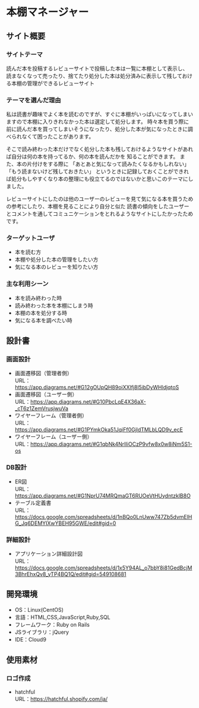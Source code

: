 
# 本棚マネージャー

## サイト概要
### サイトテーマ
読んだ本を投稿するレビューサイトで投稿した本は一覧に本棚として表示し、
読まなくなって売ったり、捨てたり処分した本は処分済みに表示して残しておける本棚の管理ができるレビューサイト

### テーマを選んだ理由
私は読書が趣味でよく本を読むのですが、すぐに本棚がいっぱいになってしまいますので本棚に入りきれなかった本は選定して処分します。
時々本を買う際に前に読んだ本を買ってしまいそうになったり、処分した本が気になったときに調べられなくて困ったことがあります。

そこで読み終わった本だけでなく処分した本も残しておけるようなサイトがあれば自分は何の本を持ってるか、何の本を読んだかを
知ることができます。
また、本の片付けをする際に
「あとあと気になって読みたくなるかもしれない」
「もう読まないけど残しておきたい」
というときに記録しておくことができれば処分もしやすくなり本の整理にも役立てるのではないかと思いこのテーマにしました。

レビューサイトにしたのは他のユーザーのレビューを見て気になる本を買うための参考にしたり、本棚を見ることにより自分と似た
読書の傾向をしたユーザーとコメントを通してコミュニケーションをとれるようなサイトにしたかったためです。

### ターゲットユーザ
- 本を読む方
- 本棚や処分した本の管理をしたい方
- 気になる本のレビューを知りたい方

### 主な利用シーン
- 本を読み終わった時
- 読み終わった本を本棚にしまう時
- 本棚の本を処分する時
- 気になる本を調べたい時

## 設計書
<!--### 基本設計-->
<!--- 実装機能リスト<br>-->
<!--URL：https://docs.google.com/spreadsheets/d/1f1ceoEWWii9XgLuU5XPGY3BDRCHmx5gdlEmc_Sk1FKQ/edit#gid=1091086188-->
<!--- WBS<br>-->
<!--URL：https://docs.google.com/spreadsheets/d/1eM8f8JtH7bN6VhV-i-u89uWzS5ik4SPMuMlohqKst8U/edit#gid=977420151-->

### 画面設計
- 画面遷移図（管理者側）<br>
URL：https://app.diagrams.net/#G12gOUpQH89oiXXlfj8l5ibDyWHldjqtoS
- 画面遷移図（ユーザー側）<br>
URL：https://app.diagrams.net/#G10PbcLqE4X36aX-_cT6z1ZemVrusjwuVa
- ワイヤーフレーム（管理者側）<br>
URL：https://app.diagrams.net/#G1PYmkOka51JqiFf0GjldTMLbLQD9v_ecE
- ワイヤーフレーム（ユーザー側）<br>
URL：https://app.diagrams.net/#G1qbNk4NrIIiOCzP9vfw8x0w8iNm5S1-os

### DB設計
- ER図<br>
URL：https://app.diagrams.net/#G1NprU74MRQmaGT6RUOeVtHUydntzklB8O
- テーブル定義書<br>
URL：https://docs.google.com/spreadsheets/d/1nBQo0LnUww747Zb5dvmElHG_Jq6DEMYIXwYBEH95GWE/edit#gid=0

### 詳細設計
- アプリケーション詳細設計図<br>
URL：https://docs.google.com/spreadsheets/d/1x5Y94AL_o7bbY8i81GedBcjM3BhrEhxQv8_yTP4BQ1Q/edit#gid=549108681


## 開発環境
- OS：Linux(CentOS)
- 言語：HTML,CSS,JavaScript,Ruby,SQL
- フレームワーク：Ruby on Rails
- JSライブラリ：jQuery
- IDE：Cloud9
## 使用素材
### ロゴ作成
- hatchful<br>
URL：https://hatchful.shopify.com/ja/